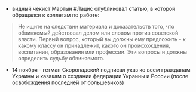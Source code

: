 * видный чекист Мартын #Лацис опубликовал статью, в которой обращался к коллегам по работе: 
> Не ищите на следствии материала и доказательств того, что обвиняемый действовал делом или словом против советской власти. Первый вопрос, который вы должны ему предложить - к какому классу он принадлежит, какого он происхождения, воспитания, образования или профессии. Эти вопросы и должны определить судьбу обвиняемого.
* 14 ноября - гетман Скоропадский подписал указ ко всем гражданам Украины и казакам о создании федерации Украины и России (после освобождения последней от большевиков)